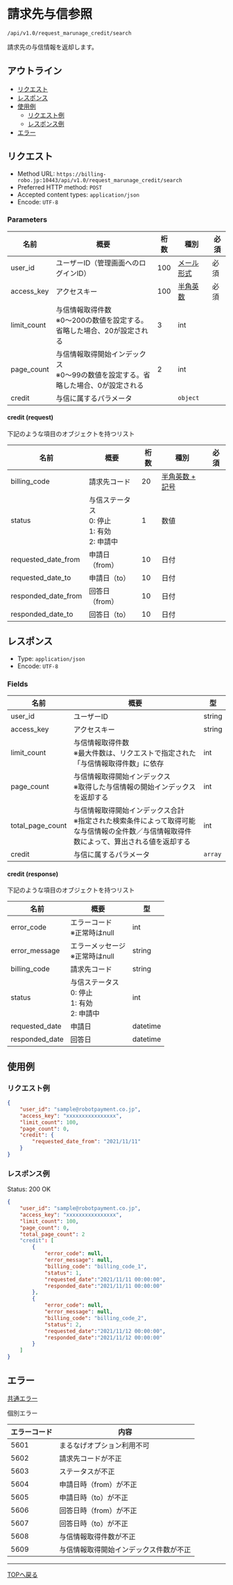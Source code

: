 # 請求先与信参照

`/api/v1.0/request_marunage_credit/search`

請求先の与信情報を返却します。

## アウトライン

- [リクエスト](#リクエスト)
- [レスポンス](#レスポンス)
- [使用例](#使用例)
  - [リクエスト例](#リクエスト例)
  - [レスポンス例](#レスポンス例)
- [エラー](#エラー)

## リクエスト
- Method URL: `https://billing-robo.jp:10443/api/v1.0/request_marunage_credit/search`
- Preferred HTTP method: `POST`
- Accepted content types: `application/json`
- Encode: `UTF-8`

### Parameters

| 名前                  | 概要                                                                             | 桁数 | 種別                             | 必須 |
| --------------------- | ------------------------------------------------------------------------------- | ---- | -------------------------------- | --- |
| user_id               | ユーザーID（管理画面へのログインID）                                               | 100  | [メール形式](../../index.md#種別) | 必須 |
| access_key            | アクセスキー                                                                     | 100  | [半角英数](../../index.md#種別)   | 必須 |
| limit_count           | 与信情報取得件数<br> ※0〜200の数値を設定する。省略した場合、20が設定される           |   3  | int                              |      |
| page_count            | 与信情報取得開始インデックス<br> ※0～99の数値を設定する。省略した場合、0が設定される  |   2  | int                              |      |
| credit                | 与信に属するパラメータ                                                            |      | `object`                         |      |

#### credit (request)

下記のような項目のオブジェクトを持つリスト

| 名前                | 概要                                                | 桁数  | 種別                                  | 必須 |
| ------------------- | --------------------------------------------------- | ---- | ------------------------------------- | ---- |
| billing_code        | 請求先コード                                         | 20   | [半角英数 + 記号](../../index.md#種別) |      |
| status              | 与信ステータス<br> 0: 停止<br> 1: 有効<br> 2: 申請中   | 1    | 数値                                  |      |
| requested_date_from | 申請日（from）                                       | 10   | 日付                                  |      |
| requested_date_to   | 申請日（to）                                         | 10   | 日付                                  |      |
| responded_date_from | 回答日（from）                                       | 10   | 日付                                  |      |
| responded_date_to   | 回答日（to）                                         | 10   | 日付                                  |      |



## レスポンス

- Type: `application/json`
- Encode: `UTF-8`

### Fields

| 名前              | 概要                                                                                                                               | 型       |
| ----------------- | --------------------------------------------------------------------------------------------------------------------------------- | -------- |
| user_id           | ユーザーID                                                                                                                         | string   |
| access_key        | アクセスキー                                                                                                                       | string   |
| limit_count       | 与信情報取得件数<br> ※最大件数は、リクエストで指定された「与信情報取得件数」に依存                                                      | int      |
| page_count        | 与信情報取得開始インデックス<br> ※取得した与信情報の開始インデックスを返却する                                                          | int      |
| total_page_count  | 与信情報取得開始インデックス合計<br> ※指定された検索条件によって取得可能な与信情報の全件数／与信情報取得件数によって、算出される値を返却する | int      |
| credit            | 与信に属するパラメータ                                                                                                              | `array`  |

#### credit (response)

下記のような項目のオブジェクトを持つリスト

| 名前           | 概要                                                | 型      |
| -------------- | -------------------------------------------------- | ------- |
| error_code     | エラーコード<br> ※正常時はnull                      | int     |
| error_message  | エラーメッセージ<br> ※正常時はnull                  | string  |
| billing_code   | 請求先コード                                        | string  |
| status         | 与信ステータス<br> 0: 停止<br> 1: 有効<br> 2: 申請中 | int      |
| requested_date | 申請日                                             | datetime |
| responded_date | 回答日                                             | datetime |


## 使用例

### リクエスト例

```json
{
    "user_id": "sample@robotpayment.co.jp",
    "access_key": "xxxxxxxxxxxxxxxx",
	"limit_count": 100,
	"page_count": 0,
    "credit": {
		"requested_date_from": "2021/11/11"
    }
}
```

### レスポンス例

Status: 200 OK

```json
{
    "user_id": "sample@robotpayment.co.jp",
    "access_key": "xxxxxxxxxxxxxxxx",
	"limit_count": 100,
	"page_count": 0,
	"total_page_count": 2
    "credit": [
		{
			"error_code": null,
			"error_message": null,
			"billing_code": "billing_code_1",
			"status": 1,
			"requested_date":"2021/11/11 00:00:00",
			"responded_date":"2021/11/11 00:00:00"
		},
		{
			"error_code": null,
			"error_message": null,
			"billing_code": "billing_code_2",
			"status": 2,
			"requested_date":"2021/11/12 00:00:00",
			"responded_date":"2021/11/12 00:00:00"
		}
	]
}
```

## エラー

[共通エラー](../../index.md#共通エラー)

個別エラー

| エラーコード | 内容                                 |
| ------------ | ----------------------------------- |
| 5601         | まるなげオプション利用不可            |
| 5602         | 請求先コードが不正                   |
| 5603         | ステータスが不正                     |
| 5604         | 申請日時（from）が不正               |
| 5605         | 申請日時（to）が不正                 |
| 5606         | 回答日時（from）が不正               |
| 5607         | 回答日時（to）が不正                 |
| 5608         | 与信情報取得件数が不正                |
| 5609         | 与信情報取得開始インデックス件数が不正 |

----

[TOPへ戻る](../../index.md)